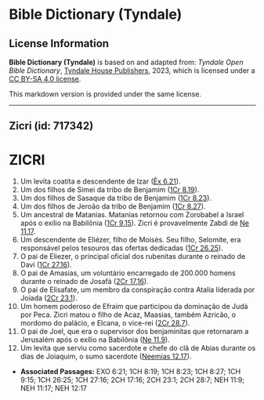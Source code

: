 # Bible Dictionary (Tyndale)

## License Information

**Bible Dictionary (Tyndale)** is based on and adapted from: _Tyndale Open Bible Dictionary_, [Tyndale House Publishers](https://tyndaleopenresources.com/), 2023, which is licensed under a [CC BY-SA 4.0 license](https://creativecommons.org/licenses/by-sa/4.0/legalcode.en).

This markdown version is provided under the same license.



--------------------------------

## Zicri (id: 717342)

ZICRI
=====

1. Um levita coatita e descendente de Izar ([Êx 6\.21](https://ref.ly/Exod6:21)).
2. Um dos filhos de Simei da tribo de Benjamim ([1Cr 8\.19](https://ref.ly/1Chr8:19)).
3. Um dos filhos de Sasaque da tribo de Benjamim ([1Cr 8\.23](https://ref.ly/1Chr8:23)).
4. Um dos filhos de Jeroão da tribo de Benjamim ([1Cr 8\.27](https://ref.ly/1Chr8:27)).
5. Um ancestral de Matanias. Matanias retornou com Zorobabel a Israel após o exílio na Babilônia ([1Cr 9\.15](https://ref.ly/1Chr9:15)). Zicri é provavelmente Zabdi de [Ne 11\.17](https://ref.ly/Neh11:17).
6. Um descendente de Eliézer, filho de Moisés. Seu filho, Selomite, era responsável pelos tesouros das ofertas dedicadas ([1Cr 26\.25](https://ref.ly/1Chr26:25)).
7. O pai de Eliezer, o principal oficial dos rubenitas durante o reinado de Davi ([1Cr 27\.16](https://ref.ly/1Chr27:16)).
8. O pai de Amasias, um voluntário encarregado de 200\.000 homens durante o reinado de Josafá ([2Cr 17\.16](https://ref.ly/2Chr17:16)).
9. O pai de Elisafate, um membro da conspiração contra Atalia liderada por Joiada ([2Cr 23\.1](https://ref.ly/2Chr23:1)).
10. Um homem poderoso de Efraim que participou da dominação de Judá por Peca. Zicri matou o filho de Acaz, Maasias, também Azricão, o mordomo do palácio, e Elcana, o vice\-rei ([2Cr 28\.7](https://ref.ly/2Chr28:7)).
11. O pai de Joel, que era o supervisor dos benjaminitas que retornaram a Jerusalém após o exílio na Babilônia ([Ne 11\.9](https://ref.ly/Neh11:9)).
12. Um levita que serviu como sacerdote e chefe do clã de Abias durante os dias de Joiaquim, o sumo sacerdote ([Neemias 12\.17](https://ref.ly/Neh12:17)).

* **Associated Passages:** EXO 6:21; 1CH 8:19; 1CH 8:23; 1CH 8:27; 1CH 9:15; 1CH 26:25; 1CH 27:16; 2CH 17:16; 2CH 23:1; 2CH 28:7; NEH 11:9; NEH 11:17; NEH 12:17

